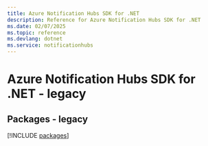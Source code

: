 ```yaml
---
title: Azure Notification Hubs SDK for .NET
description: Reference for Azure Notification Hubs SDK for .NET
ms.date: 02/07/2025
ms.topic: reference
ms.devlang: dotnet
ms.service: notificationhubs
---
```

# Azure Notification Hubs SDK for .NET - legacy
## Packages - legacy
[!INCLUDE [packages](notification-hubs-index.md)]